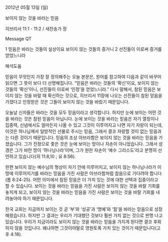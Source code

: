 2012년 05월 13일 (일)

보이지 않는 것을 바라는 믿음



히브리서 11:1 - 11:2 / 새찬송가  장


Message QT

1 믿음은 바라는 것들의 실상이요 보이지 않는 것들의 증거니
2 선진들이 이로써 증거를 얻었느니라

해석도움





믿음이 무엇인지 가장 잘 정의해주는 오늘 본문은, 원어를 참고하여 다음과 같이 바꾸어 읽으면 그 뜻이 보다 더 선명해집니다.
“믿음은 바라는 것들의 ‘확신’이요, 보이지 않는 것들의 ‘확신’이니, 선진들이 이로써 ‘인정’을 얻었느니라.”
다시 말해서, 참된 믿음은 보이지 않는 것을 바랄 때 확신하는 것으로, 히브리서 11장에 나오는 선진들이 참된 믿음을 가졌다고 인정받은 것은 그들이 보이지 않는 것을 바랐기 때문입니다.

오늘날 신자들은 바라는 것을 모두 믿음이라고 생각합니다. 하지만 눈에 보이는 어떤 것을 바라는 것은 참된 믿음이 아닙니다. 눈에 보이는 것을 바라는 믿음은 자기 열정이나 집중력, 신념에서도 얼마든지 나올 수 있고 그것이 이루어지고 나면 자기 자랑이 되는데, 이것은 하나님께서 일방적인 선물로 주시는 믿음, 그래서 결코 자랑할 것이 없는 믿음과는 다른 것이기 때문입니다.
믿음의 조상 아브라함은 보이지 않는 것을 바라는 믿음을 가졌습니다. 그가 진정으로 좇은 것은 눈에 보이는 땅이나 자손이 아니었습니다. 그래서 성경은 그가 바란 땅이 ‘하나님나라’이며, 그가 원한 자손이 ‘예수 그리스도’라고 분명히 선언하고 있습니다(히 11:8,10 ; 요 8:56).

한편 보이지 않는 예수님의 형상이 자기 안에 이루어지고, 보이지 않는 하나님나라가 이 땅에 이루어지기를 바라는 믿음을 가진 사람은 아브라함처럼 참음으로 기다려야 합니다(롬 8:24-25). 어떤 의미에서 참된 믿음은 더 가치 있는 것에 대한 선택과 집중이라고 할 수 있습니다. 보이는 것을 바라는 믿음을 가진 사람은 보이지 않는 것을 바랄 기회를 놓치게 되고, 보이지 않는 것을 바라는 믿음을 가진 사람은 보이는 것을 바랄 기회를 내려놓아야 하기 때문입니다.

한국 교회는 지금까지 보이는 것 곧 ‘부’와 ‘성공’과 ‘명예’와 ‘힘’을 바라는 믿음으로 성장해왔습니다. 하지만 그 결과는 우리가 기대했던 것보다 훨씬 가치 없는 것으로 판명 나고 있습니다. 우리가 지금이라도 보이지 않는 것을 바라는 믿음을 가지게 된다면 결코 후회하지 않을 것입니다. 왜냐하면 그것이야말로 영원토록 가치 있는 것이기 때문입니다(고후 4:18).